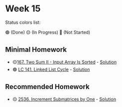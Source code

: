 # Week 15

Status colors list:

🟢 (Done)
🟡 (In Progress)
🔴 (Not Started)

## Minimal Homework

- 🟡[167. Two Sum II - Input Array Is Sorted](https://leetcode.com/problems/two-sum-ii-input-array-is-sorted/description/) - [Solution](LinkedListCycle.java)
- 🟢 [LC 141. Linked List Cycle](https://leetcode.com/problems/linked-list-cycle/) - [Solution](LinkedListCycle.java)

## Recommended Homework

- 🟡 [2536. Increment Submatrices by One](https://leetcode.com/problems/increment-submatrices-by-one/) - [Solution]()
